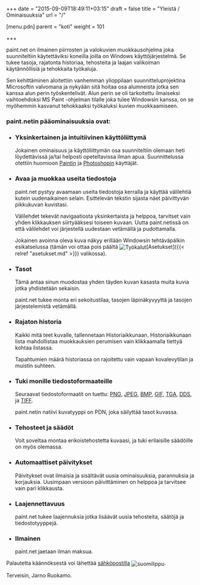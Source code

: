 ﻿+++
date = "2015-09-09T18:49:11+03:15"
draft = false
title = "Yleistä / Ominaisuuksia"
url = "/"

[menu.pdn]
    parent = "koti"
    weight = 101

+++

paint.net on ilmainen piirrosten ja valokuvien muokkausohjelma joka suunniteltiin käytettäviksi koneilla joilla on Windows käyttöjärjestelmä.
Se tukee tasoja, rajatonta historiaa, tehosteita ja laajan valikoiman käytännöllisiä ja tehokkaita työkaluja.

Sen kehittäminen aloitettiin vanhemman ylioppilaan suunnitteluprojektina Microsoftin valvomana ja nykyään sitä hoitaa osa alumneista jotka
sen kanssa alun perin työskentelivät. Alun perin se oli tarkoitettu ilmaiseksi vaihtoehdoksi MS Paint -ohjelman tilalle joka tulee Windowsin
kanssa, on se myöhemmin kasvanut tehokkaaksi työkaluksi kuvien muokkaamiseen.

### paint.netin pääominaisuuksia ovat:

* ### Yksinkertainen ja intuitiivinen käyttöliittymä

    Jokainen ominaisuus ja käyttöliittymän osa suunniteltiin olemaan heti löydettävissä ja/tai helposti opeteltavissa ilman apua. Suunnittelussa
    otettiin huomioon [Paintin](http://en.wikipedia.org/wiki/Microsoft_Paint) ja [Photoshopin](http://en.wikipedia.org/wiki/Photoshop) käyttäjät.

* ### Avaa ja muokkaa useita tiedostoja

    paint.net pystyy avaamaan useita tiedostoja kerralla ja käyttää välilehtiä kutein uudenaikainen selain. Esittelevän tekstin sijasta näet
    päivittyvän pikkukuvan kuvistasi.

    Välilehdet tekevät navigaatiosta yksinkertaista ja helppoa, tarvitset vain yhden klikkauksen siirtyääksesi toiseen kuvaan. Uutta paint.netissä
    on että välilehdet voi järjestellä uudestaan vetämällä ja pudottamalla.

    Jokainen avoinna oleva kuva näkyy erillään Windowsin tehtäväpälkin esikatselussa \(tämän voi ottaa pois päältä
    <img style="vertical-align: middle;" src="/resurssit/tyokalut/tools.png" alt="Työkalut" />[Asetukset]({{< relref "asetukset.md" >}}) valikossa\).

* ### Tasot

    Tämä antaa sinun muodostaa yhden täyden kuvan kasasta muita kuvia jotka yhdistetään sekaisin.

    paint.net tukee monta eri sekoitustilaa, tasojen läpinäkyvyyttä ja tasojen järjestelemistä vetämällä.

* ### Rajaton historia

    Kaikki mitä teet kuvalle, tallennetaan Historiaikkunaan. Historiaikkunaan lista mahdollistaa muokkauksien perumisen vain klikkaamalla
    tiettyä kohtaa listassa.

    Tapahtumien määrä historiassa on rajoitettu vain vapaan kovalevytilan ja muistin suhteen.

* ### Tuki monille tiedostoformaateille

    Seuraavat tiedostoformaatit on tuettu: [PNG](http://fi.wikipedia.org/wiki/PNG), [JPEG](http://fi.wikipedia.org/wiki/JPEG), [BMP](http://fi.wikipedia.org/wiki/BMP),
    [GIF](http://fi.wikipedia.org/wiki/GIF), [TGA](http://en.wikipedia.org/wiki/Truevision_TGA), [DDS](http://en.wikipedia.org/wiki/DirectDraw_Surface),
    ja [TIFF](http://fi.wikipedia.org/wiki/TIFF).

    paint.netin natiivi kuvatyyppi on PDN, joka säilyttää tasot kuvassa.

* ### Tehosteet ja säädöt

    Voit soveltaa montaa erikoistehostetta kuvaasi, ja tuki erilaisille säädöille on myös olemassa.

* ### Automaattiset päivitykset

    Päivitykset ovat ilmaisia ja sisältävät uusia ominaisuuksia, parannuksia ja korjauksia. Uusimpaan versioon päivittäminen on helppoa ja
    tarvitsee vain pari klikkausta.

* ### Laajennettavuus

    paint.net tukee laajennuksia jotka lisäävät uusia tehosteita, säätöjä ja tiedostotyyppejä.

* ### Ilmainen

    paint.net jaetaan ilman maksua.

Palautetta käännöksestä voi lähettää [sähköpostilla](mailto:jarno.ruokamo@gmail.com?subject=Palautetta%20k%C3%A4%C3%A4nn%C3%B6ksest%C3%A4)
<img style="vertical-align: middle;" src="/resurssit/fi.png" alt="suomilippu" />.

Terveisin, Jarno Ruokamo.
